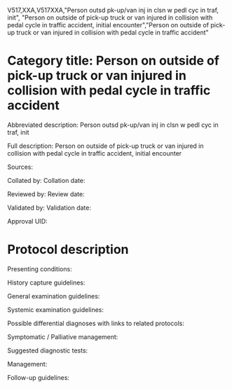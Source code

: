 V517,XXA,V517XXA,"Person outsd pk-up/van inj in clsn w pedl cyc in traf, init", "Person on outside of pick-up truck or van injured in collision with pedal cycle in traffic accident, initial encounter","Person on outside of pick-up truck or van injured in collision with pedal cycle in traffic accident"
# Category title: Person on outside of pick-up truck or van injured in collision with pedal cycle in traffic accident

Abbreviated description: Person outsd pk-up/van inj in clsn w pedl cyc in traf, init

Full description: Person on outside of pick-up truck or van injured in collision with pedal cycle in traffic accident, initial encounter

Sources:

Collated by:
Collation date:

Reviewed by:
Review date:

Validated by:
Validation date:

Approval UID:

# Protocol description

Presenting conditions:

History capture guidelines:

General examination guidelines:

Systemic examination guidelines:

Possible differential diagnoses with links to related protocols:

Symptomatic / Palliative management:

Suggested diagnostic tests:

Management:

Follow-up guidelines:
